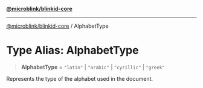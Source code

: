 [**@microblink/blinkid-core**](../README.md)

***

[@microblink/blinkid-core](../README.md) / AlphabetType

# Type Alias: AlphabetType

> **AlphabetType** = `"latin"` \| `"arabic"` \| `"cyrillic"` \| `"greek"`

Represents the type of the alphabet used in the document.
